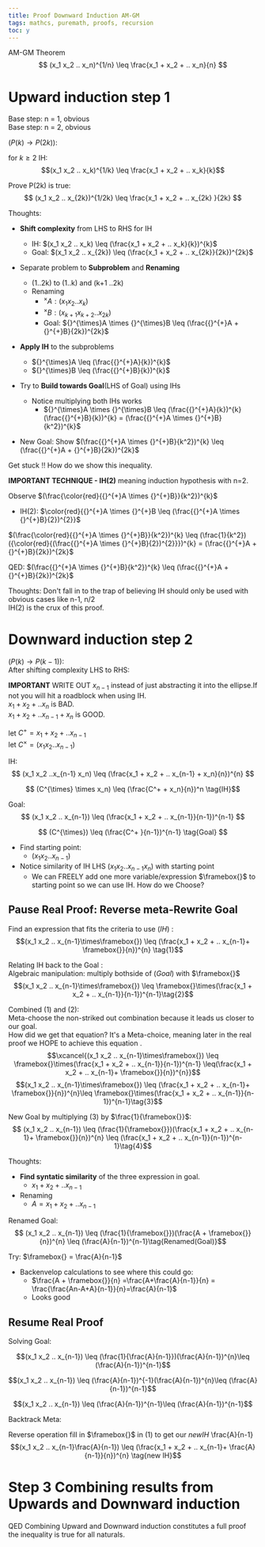 ```yaml
---
title: Proof Downward Induction AM-GM
tags: mathcs, puremath, proofs, recursion
toc: y
---
```




AM-GM Theorem  
$$ (x_1 x_2 .. x_n)^{1/n} \leq \frac{x_1 + x_2 + .. x_n}{n} $$  

# Upward induction step 1  


Base step: n = 1, obvious  
Base step: n = 2, obvious  


$(P(k) \rightarrow P(2k) )$:  

for $k \geq 2$ IH:  
$$(x_1 x_2 .. x_k)^{1/k} \leq \frac{x_1 + x_2 + .. x_k}{k}$$

Prove P(2k) is true:
$$ (x_1 x_2 .. x_{2k})^{1/2k} \leq \frac{x_1 + x_2 + .. x_{2k} }{2k} $$

Thoughts:

* **Shift complexity** from LHS to RHS for IH
  * IH: $(x_1 x_2 .. x_k) \leq (\frac{x_1 + x_2 + .. x_k}{k})^{k}$
  * Goal: $(x_1 x_2 .. x_{2k}) \leq (\frac{x_1 + x_2 + .. x_{2k}}{2k})^{2k}$
* Separate problem to **Subproblem** and **Renaming**
  * (1..2k) to (1..k) and (k+1 ..2k)
  * Renaming
    * ${}^{\times}A : (x_1 x_2 .. x_k)$
    * ${}^{\times}B : (x_{k+1} x_{k+2} .. x_{2k})$ 
    * Goal: ${}^{\times}A \times {}^{\times}B \leq (\frac{{}^{+}A + {}^{+}B}{2k})^{2k}$

* **Apply IH** to the subproblems
  * ${}^{\times}A \leq (\frac{{}^{+}A}{k})^{k}$ 
  * ${}^{\times}B \leq (\frac{{}^{+}B}{k})^{k}$
* Try to **Build towards Goal**(LHS of Goal) using IHs
  * Notice multiplying both IHs works
    * ${}^{\times}A \times {}^{\times}B \leq (\frac{{}^{+}A}{k})^{k} (\frac{{}^{+}B}{k})^{k} = (\frac{{}^{+}A \times {}^{+}B}{k^2})^{k}$

* New Goal: Show $(\frac{{}^{+}A \times {}^{+}B}{k^2})^{k} \leq (\frac{{}^{+}A + {}^{+}B}{2k})^{2k}$  

Get stuck !! How do we show this inequality.

**IMPORTANT TECHNIQUE - IH(2)** meaning induction hypothesis with n=2.

Observe $(\frac{\color{red}{{}^{+}A \times {}^{+}B}}{k^2})^{k}$  

* IH(2): $\color{red}{{}^{+}A \times {}^{+}B \leq (\frac{{}^{+}A \times {}^{+}B}{2})^{2}}$ 

$(\frac{\color{red}{{}^{+}A \times {}^{+}B}}{k^2})^{k} \leq (\frac{1}{k^2})({\color{red}{(\frac{{}^{+}A \times {}^{+}B}{2})^{2}}})^{k} = (\frac{{}^{+}A + {}^{+}B}{2k})^{2k}$

QED:  $(\frac{{}^{+}A \times {}^{+}B}{k^2})^{k} \leq (\frac{{}^{+}A + {}^{+}B}{2k})^{2k}$

Thoughts: Don't fall in to the trap of believing IH should only be used with obvious cases like n-1, n/2   
IH(2) is the crux of this proof.

# Downward induction step 2  

$(P(k) \rightarrow P(k-1) )$:  
After shifting complexity LHS to RHS:

**IMPORTANT** WRITE OUT $x_{n-1}$ instead of just abstracting it into the ellipse.If not you will hit a roadblock when using IH.   
$x_1 + x_2 + .. x_{n}$ is BAD.   
$x_1 + x_2 + .. x_{n-1}+x_{n}$ is GOOD.   

let $C^+ = x_1 + x_2 + ..x_{n-1}$  
let $C^{\times} = (x_1 x_2 ..x_{n-1})$
 
IH: $$ (x_1 x_2 ..x_{n-1} x_n) \leq (\frac{x_1 + x_2 + .. x_{n-1} + x_n}{n})^{n} $$  

$$ (C^{\times} \times x_n) \leq (\frac{C^+ + x_n}{n})^n \tag{IH}$$
 
Goal: $$ (x_1 x_2 .. x_{n-1}) \leq (\frac{x_1 + x_2 + .. x_{n-1}}{n-1})^{n-1} $$ 

$$ (C^{\times}) \leq (\frac{C^+ }{n-1})^{n-1} \tag{Goal} $$


* Find starting point:
  * $(x_1 x_2 .. x_{n-1})$
* Notice similarity of IH LHS $(x_1 x_2 ..x_{n-1} x_n)$ with starting point
  * We can FREELY add one more variable/expression $\framebox{}$ to starting point so we can use IH. How do we Choose?

## Pause Real Proof:  Reverse meta-Rewrite Goal

Find an expression that fits the criteria to use $(IH)$ :
$$(x_1 x_2 .. x_{n-1}\times\framebox{}) \leq (\frac{x_1 + x_2 + .. x_{n-1}+ \framebox{}}{n})^{n} \tag{1}$$


Relating IH back to the Goal :   
Algebraic manipulation: multiply bothside of $(Goal)$ with $\framebox{}$  
$$(x_1 x_2 .. x_{n-1}\times\framebox{}) \leq \framebox{}\times(\frac{x_1 + x_2 + .. x_{n-1}}{n-1})^{n-1}\tag{2}$$

Combined (1) and (2):  
Meta-choose the non-striked out combination because it leads us closer to our goal.  
How did we get that equation? It's a Meta-choice, meaning later in the real proof we HOPE to achieve this equation .
$$\xcancel{(x_1 x_2 .. x_{n-1}\times\framebox{}) \leq \framebox{}\times(\frac{x_1 + x_2 + .. x_{n-1}}{n-1})^{n-1} \leq(\frac{x_1 + x_2 + .. x_{n-1}+ \framebox{}}{n})^{n}}$$
$$(x_1 x_2 .. x_{n-1}\times\framebox{}) \leq (\frac{x_1 + x_2 + .. x_{n-1}+ \framebox{}}{n})^{n}\leq \framebox{}\times(\frac{x_1 + x_2 + .. x_{n-1}}{n-1})^{n-1}\tag{3}$$

New Goal by multiplying $(3)$ by $\frac{1}{\framebox{}}$:  
$$ (x_1 x_2 .. x_{n-1}) \leq (\frac{1}{\framebox{}})(\frac{x_1 + x_2 + .. x_{n-1}+ \framebox{}}{n})^{n} \leq (\frac{x_1 + x_2 + .. x_{n-1}}{n-1})^{n-1}\tag{4}$$

Thoughts:

* **Find syntatic similarity** of the three expression in goal.
  * $x_1 + x_2 + .. x_{n-1}$
* Renaming
  * $A = x_1 + x_2 + .. x_{n-1}$

Renamed Goal:
$$ (x_1 x_2 .. x_{n-1}) \leq (\frac{1}{\framebox{}})(\frac{A + \framebox{}}{n})^{n} \leq (\frac{A}{n-1})^{n-1}\tag{Renamed(Goal)}$$

Try: $\framebox{} = \frac{A}{n-1}$

* Backenvelop calculations to see where this could go:
  * $\frac{A + \framebox{}}{n} =\frac{A+\frac{A}{n-1}}{n} = \frac{\frac{An-A+A}{n-1}}{n}=\frac{A}{n-1}$ 
  * Looks good

## Resume Real Proof

Solving Goal:

$$(x_1 x_2 .. x_{n-1}) \leq (\frac{1}{\frac{A}{n-1}})(\frac{A}{n-1})^{n}\leq (\frac{A}{n-1})^{n-1}$$

$$(x_1 x_2 .. x_{n-1}) \leq (\frac{A}{n-1})^{-1}(\frac{A}{n-1})^{n}\leq (\frac{A}{n-1})^{n-1}$$

$$(x_1 x_2 .. x_{n-1}) \leq (\frac{A}{n-1})^{n-1}\leq (\frac{A}{n-1})^{n-1}$$

Backtrack Meta:

Reverse operation fill in  $\framebox{}$ in $(1)$ to get our $new IH$
\frac{A}{n-1}
$$(x_1 x_2 .. x_{n-1}\frac{A}{n-1}) \leq (\frac{x_1 + x_2 + .. x_{n-1}+ \frac{A}{n-1}}{n})^{n} \tag{new IH}$$

# Step 3 Combining results from Upwards and Downward induction

QED Combining Upward and Downward induction constitutes a full proof the inequality is true for all naturals.